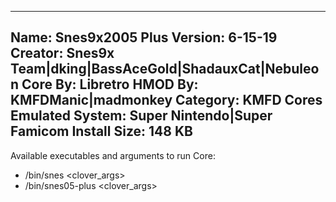 -----------------------
Name: Snes9x2005 Plus
Version: 6-15-19
Creator: Snes9x Team|dking|BassAceGold|ShadauxCat|Nebuleon
Core By: Libretro
HMOD By: KMFDManic|madmonkey
Category: KMFD Cores
Emulated System: Super Nintendo|Super Famicom
Install Size: 148 KB
-----------------------
Available executables and arguments to run Core:
- /bin/snes <rom> <clover_args>
- /bin/snes05-plus <rom> <clover_args>
